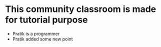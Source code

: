 # This community classroom is made for tutorial purpose

- Pratik is a programmer
- Pratik added some new point
